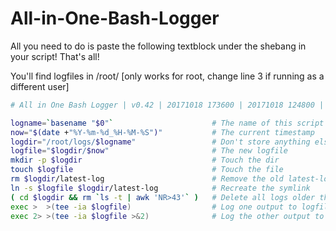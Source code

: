 # All-in-One-Bash-Logger

All you need to do is paste the following textblock under the shebang in your script! That's all!

You'll find logfiles in /root/ [only works for root, change line 3 if running as a different user]

```bash
# All in One Bash Logger | v0.42 | 20171018 173600 | 20171018 124800 | Nk

logname=`basename "$0"`                      # The name of this script
now="$(date +"%Y-%m-%d_%H-%M-%S")"           # The current timestamp
logdir="/root/logs/$logname"                 # Don't store anything else than logs in here!
logfile="$logdir/$now"                       # The new logfile
mkdir -p $logdir                             # Touch the dir
touch $logfile                               # Touch the file
rm $logdir/latest-log                        # Remove the old latest-log symlink
ln -s $logfile $logdir/latest-log            # Recreate the symlink
( cd $logdir && rm `ls -t | awk 'NR>43'` )   # Delete all logs older than the newest 42
exec >  >(tee -ia $logfile)                  # Log one output to logfile
exec 2> >(tee -ia $logfile >&2)              # Log the other output to logfile
```
